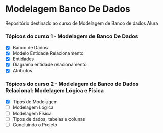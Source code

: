 # Modelagem Banco De Dados
Repositório destinado ao curso de Modelagem de Banco de dados Alura

### Tópicos do curso 1 - Modelagem de Banco De Dados

- [x] Banco de Dados
- [x] Modelo Entidade Relacionamento
- [x] Entidades
- [x] Diagrama entidade relacionamento
- [x] Atributos

### Tópicos do curso 2 - Modelagem de Banco de Dados Relacional: Modelagem Lógica e Física

- [x] Tipos de Modelagem
- [ ] Modelagem Lógica
- [ ] Modelagem Física
- [ ] Tipos de dados, tabelas e colunas
- [ ] Concluindo o Projeto
